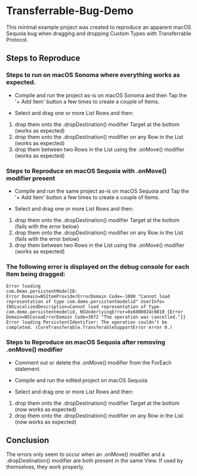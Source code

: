 # Transferrable-Bug-Demo

This minimal example project was created to reproduce an apparent macOS Sequoia bug when dragging and dropping Custom Types with Transferrable Protocol.

## Steps to Reproduce

### Steps to run on macOS Sonoma where everything works as expected.

- Compile and run the project as-is on macOS Sonoma and then Tap the '+ Add Item' button a few times to create a couple of Items.

- Select and drag one or more List Rows and then:
1) drop them onto the .dropDestination() modifier Target at the bottom (works as expected)
2) drop them onto the .dropDestination() modifier on any Row in the List (works as expected)
3) drop them between two Rows in the List using the .onMove() modifier (works as expected)



### Steps to Reproduce on macOS Sequoia with .onMove() modifier present

- Compile and run the same project as-is on macOS Sequoia and Tap the '+ Add Item' button a few times to create a couple of Items.

- Select and drag one or more List Rows and then:
1) drop them onto the .dropDestination() modifier Target at the bottom (fails with the error below)
2) drop them onto the .dropDestination() modifier on any Row in the List (fails with the error below)
3) drop them between two Rows in the List using the .onMove() modifier (works as expected)

### The following error is displayed on the debug console for each Item being dragged:

```
Error loading
com.Demo.persistentModelID:
Error Domain=NSItemProviderErrorDomain Code=-1000 "Cannot load representation of type com.demo.persistentmodelid" UserInfo={NSLocalizedDescription=Cannot load representation of type com.demo.persistentmodelid, NSUnderlyingError=0x6000024c0810 {Error Domain=NSCocoaErrorDomain Code=3072 "The operation was cancelled."}}
Error loading PersistentIdentifier: The operation couldn’t be completed. (CoreTransferable.TransferableSupportError error 0.)
```


### Steps to Reproduce on macOS Sequoia after removing .onMove() modifier

- Comment out or delete the .onMove() modifier from the ForEach statement.
- Compile and run the edited project on macOS Sequoia 

- Select and drag one or more List Rows and then:
1) drop them onto the .dropDestination() modifier Target at the bottom (now works as expected)
2) drop them onto the .dropDestination() modifier on any Row in the List (now works as expected)



## Conclusion

The errors only seem to occur when an .onMove() modifier and a .dropDestination() modifier are both present in the same View. If used by themselves, they work properly.
